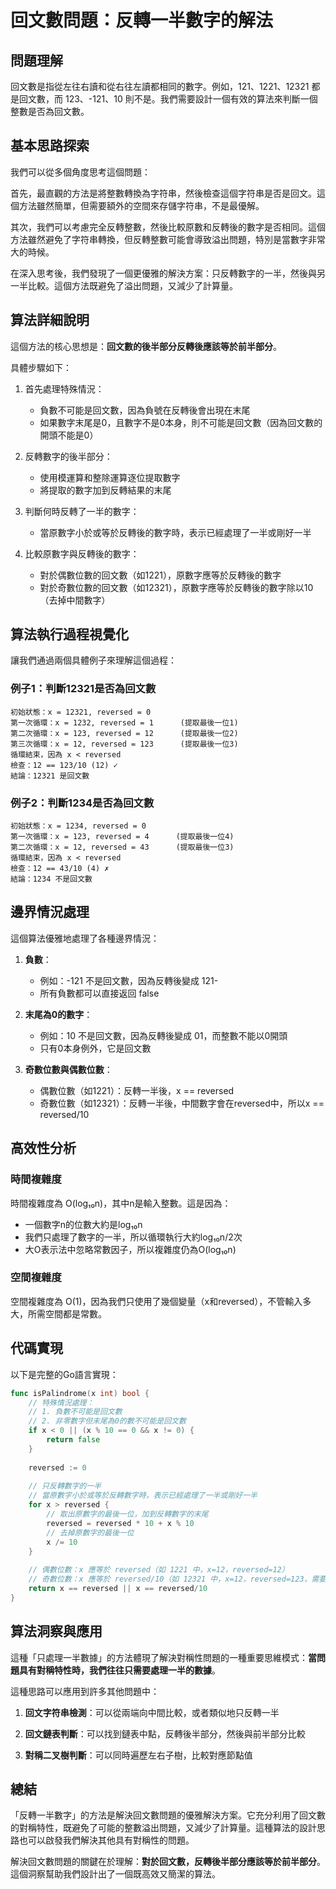 # 回文數問題：反轉一半數字的解法

## 問題理解

回文數是指從左往右讀和從右往左讀都相同的數字。例如，121、1221、12321 都是回文數，而 123、-121、10 則不是。我們需要設計一個有效的算法來判斷一個整數是否為回文數。

## 基本思路探索

我們可以從多個角度思考這個問題：

首先，最直觀的方法是將整數轉換為字符串，然後檢查這個字符串是否是回文。這個方法雖然簡單，但需要額外的空間來存儲字符串，不是最優解。

其次，我們可以考慮完全反轉整數，然後比較原數和反轉後的數字是否相同。這個方法雖然避免了字符串轉換，但反轉整數可能會導致溢出問題，特別是當數字非常大的時候。

在深入思考後，我們發現了一個更優雅的解決方案：只反轉數字的一半，然後與另一半比較。這個方法既避免了溢出問題，又減少了計算量。

## 算法詳細說明

這個方法的核心思想是：**回文數的後半部分反轉後應該等於前半部分**。

具體步驟如下：

1. 首先處理特殊情況：
    - 負數不可能是回文數，因為負號在反轉後會出現在末尾
    - 如果數字末尾是0，且數字不是0本身，則不可能是回文數（因為回文數的開頭不能是0）

2. 反轉數字的後半部分：
    - 使用模運算和整除運算逐位提取數字
    - 將提取的數字加到反轉結果的末尾

3. 判斷何時反轉了一半的數字：
    - 當原數字小於或等於反轉後的數字時，表示已經處理了一半或剛好一半

4. 比較原數字與反轉後的數字：
    - 對於偶數位數的回文數（如1221），原數字應等於反轉後的數字
    - 對於奇數位數的回文數（如12321），原數字應等於反轉後的數字除以10（去掉中間數字）

## 算法執行過程視覺化

讓我們通過兩個具體例子來理解這個過程：

### 例子1：判斷12321是否為回文數

```
初始狀態：x = 12321, reversed = 0
第一次循環：x = 1232, reversed = 1      (提取最後一位1)
第二次循環：x = 123, reversed = 12      (提取最後一位2)
第三次循環：x = 12, reversed = 123      (提取最後一位3)
循環結束，因為 x < reversed
檢查：12 == 123/10 (12) ✓
結論：12321 是回文數
```

### 例子2：判斷1234是否為回文數

```
初始狀態：x = 1234, reversed = 0
第一次循環：x = 123, reversed = 4      (提取最後一位4)
第二次循環：x = 12, reversed = 43      (提取最後一位3)
循環結束，因為 x < reversed
檢查：12 == 43/10 (4) ✗
結論：1234 不是回文數
```

## 邊界情況處理

這個算法優雅地處理了各種邊界情況：

1. **負數**：
    - 例如：-121 不是回文數，因為反轉後變成 121-
    - 所有負數都可以直接返回 false

2. **末尾為0的數字**：
    - 例如：10 不是回文數，因為反轉後變成 01，而整數不能以0開頭
    - 只有0本身例外，它是回文數

3. **奇數位數與偶數位數**：
    - 偶數位數（如1221）：反轉一半後，x == reversed
    - 奇數位數（如12321）：反轉一半後，中間數字會在reversed中，所以x == reversed/10

## 高效性分析

### 時間複雜度

時間複雜度為 O(log₁₀n)，其中n是輸入整數。這是因為：
- 一個數字n的位數大約是log₁₀n
- 我們只處理了數字的一半，所以循環執行大約log₁₀n/2次
- 大O表示法中忽略常數因子，所以複雜度仍為O(log₁₀n)

### 空間複雜度

空間複雜度為 O(1)，因為我們只使用了幾個變量（x和reversed），不管輸入多大，所需空間都是常數。

## 代碼實現

以下是完整的Go語言實現：

```go
func isPalindrome(x int) bool {
    // 特殊情況處理：
    // 1. 負數不可能是回文數
    // 2. 非零數字但末尾為0的數不可能是回文數
    if x < 0 || (x % 10 == 0 && x != 0) {
        return false
    }
    
    reversed := 0
    
    // 只反轉數字的一半
    // 當原數字小於或等於反轉數字時，表示已經處理了一半或剛好一半
    for x > reversed {
        // 取出原數字的最後一位，加到反轉數字的末尾
        reversed = reversed * 10 + x % 10
        // 去掉原數字的最後一位
        x /= 10
    }
    
    // 偶數位數：x 應等於 reversed（如 1221 中，x=12，reversed=12）
    // 奇數位數：x 應等於 reversed/10（如 12321 中，x=12，reversed=123，需要去掉中間的3）
    return x == reversed || x == reversed/10
}
```

## 算法洞察與應用

這種「只處理一半數據」的方法體現了解決對稱性問題的一種重要思維模式：**當問題具有對稱特性時，我們往往只需要處理一半的數據**。

這種思路可以應用到許多其他問題中：

1. **回文字符串檢測**：可以從兩端向中間比較，或者類似地只反轉一半

2. **回文鏈表判斷**：可以找到鏈表中點，反轉後半部分，然後與前半部分比較

3. **對稱二叉樹判斷**：可以同時遍歷左右子樹，比較對應節點值

## 總結

「反轉一半數字」的方法是解決回文數問題的優雅解決方案。它充分利用了回文數的對稱特性，既避免了可能的整數溢出問題，又減少了計算量。這種算法的設計思路也可以啟發我們解決其他具有對稱性的問題。

解決回文數問題的關鍵在於理解：**對於回文數，反轉後半部分應該等於前半部分**。這個洞察幫助我們設計出了一個既高效又簡潔的算法。